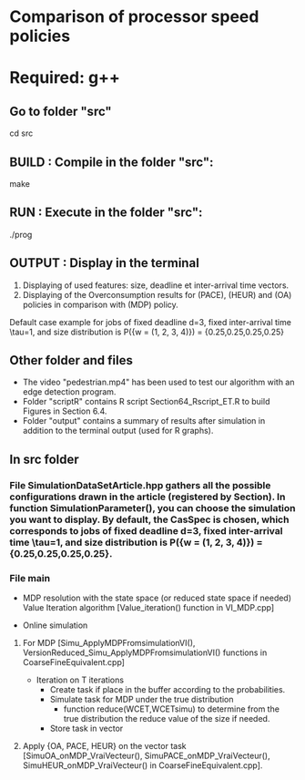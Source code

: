 # Comparison of processor speed policies 

# Required: g++

## Go to folder "src"
cd src

## BUILD  : Compile in the folder "src":
make

## RUN    : Execute in the folder "src":
./prog

## OUTPUT : Display in the terminal 
1) Displaying of used features: size, deadline et inter-arrival time vectors.
2) Displaying of the Overconsumption results for (PACE), (HEUR) and (OA) policies in comparison with (MDP) policy.

Default case example for jobs of fixed deadline d=3, fixed inter-arrival time \tau=1, and size distribution is P({w = (1, 2, 3, 4)}) = {0.25,0.25,0.25,0.25}

## Other folder and files
- The video "pedestrian.mp4" has been used to test our algorithm with an edge detection program.
- Folder "scriptR" contains R script Section64_Rscript_ET.R to build Figures in Section 6.4.
- Folder "output" contains a summary of results after simulation in addition to the terminal output (used for R graphs).

## In src folder

### File SimulationDataSetArticle.hpp gathers all the possible configurations drawn in the article (registered by Section). In function SimulationParameter(), you can choose the simulation you want to display. By default, the CasSpec is chosen, which corresponds to jobs of fixed deadline d=3, fixed inter-arrival time \tau=1, and size distribution is P({w = (1, 2, 3, 4)}) = {0.25,0.25,0.25,0.25}. 

### File main
- MDP resolution with the state space (or reduced state space if needed) 
Value Iteration algorithm [Value_iteration() function in VI_MDP.cpp]

- Online simulation 
1. For MDP [Simu_ApplyMDPFromsimulationVI(), VersionReduced_Simu_ApplyMDPFromsimulationVI() functions in CoarseFineEquivalent.cpp]
    - Iteration on T iterations
        - Create task if place in the buffer according to the probabilities.
        - Simulate task for MDP under the true distribution
            - function reduce(WCET,WCETsimu) to determine from the true distribution the reduce value of the size if needed.
        - Store task in vector 
        
2. Apply {OA, PACE, HEUR} on the vector task [SimuOA_onMDP_VraiVecteur(), SimuPACE_onMDP_VraiVecteur(), SimuHEUR_onMDP_VraiVecteur() in CoarseFineEquivalent.cpp].
